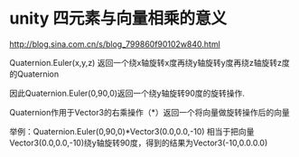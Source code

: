 # unity 四元素与向量相乘的意义



http://blog.sina.com.cn/s/blog_799860f90102w840.html

Quaternion.Euler(x,y,z) 返回一个绕x轴旋转x度再绕y轴旋转y度再绕z轴旋转z度的Quaternion

 

因此Quaternion.Euler(0,90,0)返回一个绕y轴旋转90度的旋转操作.

Quaternion作用于Vector3的右乘操作（*）返回一个将向量做旋转操作后的向量

 

举例：Quaternion.Euler(0,90,0)*Vector3(0.0,0.0,-10) 相当于把向量Vector3(0.0,0.0,-10)绕y轴旋转90度，得到的结果为Vector3(-10,0.0.0.0)